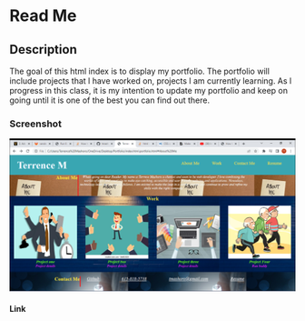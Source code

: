 # Read Me 

## Description

The goal of this html index is to display my portfolio. The portfolio will include projects that l have worked on, projects l am currently learning. As l progress in this class, it is my intention to update my portfolio and keep on going until it is one of the best you can find out there.

### Screenshot

![Getting Started](./assets/2022-05-01.png)

#### Link



